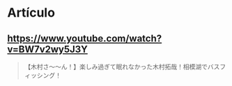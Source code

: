 # Artículo

## https://www.youtube.com/watch?v=BW7v2wy5J3Y

> 【木村さ〜〜ん！】楽しみ過ぎて眠れなかった木村拓哉！相模湖でバスフィッシング！ 
